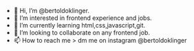 - 👋 Hi, I’m @bertoldoklinger.
- 👀 I’m interested in frontend experience and jobs.
- 🌱 I’m currently learning html,css,javascript,git.
- 💞️ I’m looking to collaborate on any frontend job.
- 📫 How to reach me > dm me on instagram @bertoldoklinger

<!---
bertoldoklinger/bertoldoklinger is a ✨ special ✨ repository because its `README.md` (this file) appears on your GitHub profile.
You can click the Preview link to take a look at your changes.
--->
